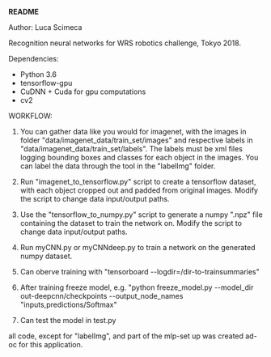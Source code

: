 **README**

Author: Luca Scimeca

Recognition neural networks for WRS robotics challenge, Tokyo 2018.

Dependencies:
- Python 3.6
- tensorflow-gpu
- CuDNN + Cuda for gpu computations 
- cv2


WORKFLOW:

1) You can gather data like you would for imagenet, with the images in folder "data/imagenet_data/train_set/images" 
	and respective labels in "data/imagenet_data/train_set/labels". The labels must be xml files logging bounding boxes 
	and classes for each  object in the images. You can label the data through the tool in the "labelImg" folder.
2) Run "imagenet_to_tensorflow.py" script to create a tensorflow dataset, with each object cropped out and padded from 
	original images. Modify the script to change data input/output paths.
3) Use the "tensorflow_to_numpy.py" script to generate a numpy ".npz" file containing the dataset to 	train the network on. 
	Modify the script to change data input/output paths.
4) Run myCNN.py or myCNNdeep.py to train a network on the generated numpy dataset.
5) Can oberve training with "tensorboard --logdir=/dir-to-trainsummaries"

6) After training freeze model, e.g. "python freeze_model.py --model_dir out-deepcnn/checkpoints --output_node_names "inputs,predictions/Softmax"

7) Can test the model in test.py



all code, except for "labelImg", and part of the mlp-set up was created ad-oc for this application.
